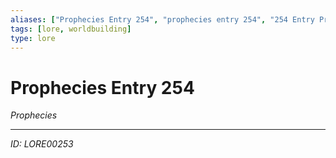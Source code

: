 ```yaml
---
aliases: ["Prophecies Entry 254", "prophecies entry 254", "254 Entry Prophecies"]
tags: [lore, worldbuilding]
type: lore
---
```


# Prophecies Entry 254

*Prophecies*

---
*ID: LORE00253*